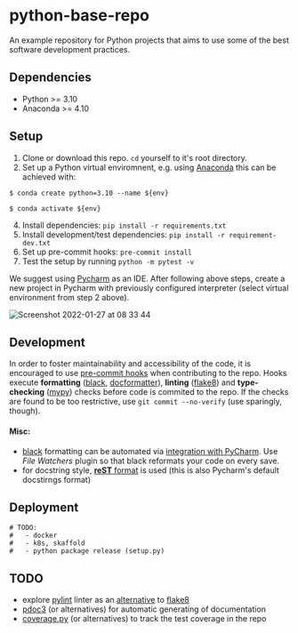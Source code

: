 # python-base-repo
An example repository for Python projects that aims to use some of the best software development practices.

## Dependencies
* Python >= 3.10
* Anaconda >= 4.10

## Setup
1. Clone or download this repo. `cd` yourself to it's root directory.
2. Set up a Python virtual enviromnent, e.g. using [Anaconda](https://www.anaconda.com/) this can be achieved with:

`$ conda create python=3.10 --name ${env}`

`$ conda activate ${env}`

4. Install dependencies: `pip install -r requirements.txt`
5. Install development/test dependencies: `pip install -r requirement-dev.txt`
6. Set up pre-commit hooks: `pre-commit install`
7. Test the setup by running `python -m pytest -v`

We suggest using [Pycharm](https://www.jetbrains.com/pycharm/) as an IDE. After following above steps, create a new project in Pycharm with previously configured interpreter (select virtual environment from step 2 above).

![Screenshot 2022-01-27 at 08 33 44](https://user-images.githubusercontent.com/79791019/151312300-cf84f203-8b8e-4be7-965a-678e17d3313a.png)


## Development

In order to foster maintainability and accessibility of the code, it is encouraged to use [pre-commit hooks](https://github.com/AmanaAdvisors/mwmquant/blob/main/.pre-commit-config.yaml) when contributing to the repo. Hooks execute **formatting** ([black](https://black.readthedocs.io/en/stable/index.html), [docformatter](https://github.com/myint/docformatter)), **linting** ([flake8](https://github.com/PyCQA/flake8)) and **type-checking** ([mypy](http://mypy-lang.org)) checks before code is commited to the repo. If the checks are found to be too restrictive, use `git commit --no-verify` (use sparingly, though).


#### Misc:
- [black](https://black.readthedocs.io/en/stable/index.html) formatting can be automated via
[integration with PyCharm](https://black.readthedocs.io/en/stable/integrations/editors.html). Use *File Watchers* plugin so that black reformats
your code on every save.
- for docstring style, [**reST** format](https://stackoverflow.com/a/24385103/9816164) is used (this is also Pycharm's default docstirngs format)



## Deployment

```
# TODO: 
#   - docker
#   - k8s, skaffold
#   - python package release (setup.py)
 ```


## TODO

- explore [pylint](https://github.com/PyCQA/pylint) linter as an [alternative](https://www.slant.co/versus/12630/12632/~pylint_vs_flake8) to [flake8](https://github.com/PyCQA/flake8)
- [pdoc3](https://pdoc3.github.io/pdoc/) (or alternatives) for automatic generating of documentation
- [coverage.py](https://github.com/nedbat/coveragepy) (or alternatives) to track the test coverage in the repo



